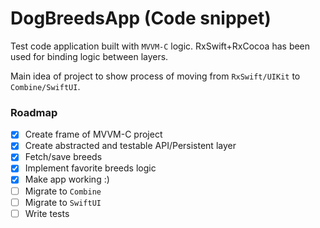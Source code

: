 # DogBreedsApp (Code snippet)

Test code application built with `MVVM-C` logic. RxSwift+RxCocoa has been used for binding logic between layers.

Main idea of project to show process of moving from `RxSwift/UIKit` to `Combine/SwiftUI`.

### Roadmap

- [x] Create frame of MVVM-C project
- [x] Create abstracted and testable API/Persistent layer
- [x] Fetch/save breeds
- [x] Implement favorite breeds logic
- [x] Make app working :)
- [ ] Migrate to `Combine`
- [ ] Migrate to `SwiftUI`
- [ ] Write tests
